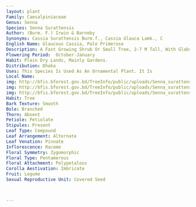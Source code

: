 ```yaml
---
layout: plant
Family: Caesalpiniaceae
Genus: Senna
Species: Senna Surattensis
Author: (Burm. F.) Irwin & Barneby
Synonyms: Cassia Surattensis Burm.f., Cassia Glauca Lamk., C
English Name: Glaucous Cassia, Pale Primerose
Description: A Fast Growing Shrub Or Small Tree, 2-7 M Tall, With Glabrous Or Puberulous, Smooth And Ribbed Branches. Leaves Paripinnately Compound, Stipules Linear-falcate, 7-10 Mm Long, Subpersistent, Rachis Up To 15 Cm Long, Terete, Narrowly Channeled Above, With A 1-2 Mm Long, Clavate, Gland Between The 2-3 Lower Pairs Of Leaflets, Petioles 1.5-3.0 Cm Long, Stipules 2, 5-10 Mm Long, Linear-falcate, Puberulous, Sub-persistent, Leaflets 6-9 Pairs, 2.5-4.5 Ã— 1.0-1.7 Cm, Ovate To Ovate-oblong, Entire, Rounded At The Apex, Almost Glabrous Above, Glaucous And Sparsely Pubescent Beneath, Petiolules Up To 3 Mm Long, Stout, Pubescent. Inflorescence Corymbose From Upper Leaf Axils, 3-6 Cm Long, Consisting Of 10-15 Flowers With A Peduncle, C 2.5-5.0 Cm Long. Flowers Bright Yellow, Bracteate, Bracts 4-5 Mm Long, Ovate, Acute, Finally Reflexed, Pedicels 1-2 Cm Long. Sepals 5, Unequal, Outer 2 More Or Less Orbicular, C 3 Mm Long, Inner 3 Sepals 6-8 Mm Long, Ovate To Elliptic, Rounded. Petals 5, 1.5-2.0 Cm Long, Subequal, Obovate, Obtuse, With 1.0-1.5 Mm Long, Narrow Claw At The Base. Stamens 10, All Fertile With Thick Filaments, One C 3-4 Mm Long, The Others 1-2 Mm Long, Anthers More Or Less Equal In Length, Straight, 5-7 Mm Long, Laterally Margined, Slightly Reflexed And Porous At The Tip Or Not, Opening By Longitudinal Slits. Ovary Appressed Puberulous, Slender, Recurved, Stigma Indistinct, Laterally Margined. Fruit A Pod, 6-10 Ã— 0.8-1.2 Cm, Flat, Oblong, Apiculate, Thinly Valved, Young Pods With Spreading Hairs, Later On Glabrous, Indistinctly And Transversely Septate, Reddish-brown Or Black When Ripe. Seeds 10-12 Per Pod, Glossy, 8 Ã— 4 Mm, Ovoid-oblong, Blackish-brown.
Flowering Period:  October-January
Habit: Plain Dry Lands, Mainly Gardens.
Distribution: Dhaka
Uses: This Species Is Used As An Ornamental Plant. It Is
Local Name: 
img: http://bfis.bforest.gov.bd/TreeInfo/public/uploads/Senna_surattensis.jpg
img: http://bfis.bforest.gov.bd/TreeInfo/public/uploads/Senna_surattensis1.jpg
img: http://bfis.bforest.gov.bd/TreeInfo/public/uploads/Senna_surattensis2.jpg
Habit: Tree
Bark Texture: Smooth
Bole: Branched
Thorn: Absent
Petiole: Petiolate
Stipules: Present
Leaf Type: Compound
Leaf Arrangement: Alternate
Leaf Venation: Pinnate
Inflorescence: Raceme
Floral Symmetry: Zygomorphic
Floral Type: Pentamerous
Floral Attachment: Polypetalous
Corolla Aestivation: Imbricate
Fruit: Legume
Sexual Reproductive Unit: Covered Seed



---
```


